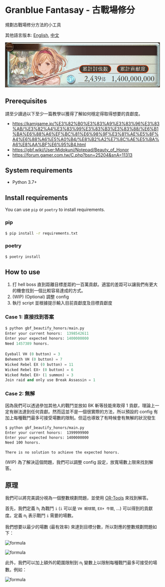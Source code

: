 # Granblue Fantasay - 古戰場修分
規劃古戰場修分方法的小工具

其他語言版本: [English](README.md), [中文](README.zh-tw.md)

![sample_result](assets/sample_result.png)

## Prerequisites
請至少讀過以下至少一篇教學以獲得了解如何穩定得取得想要的貢獻度。
- https://kamigame.jp/%E3%82%B0%E3%83%A9%E3%83%96%E3%83%AB/%E3%82%A4%E3%83%99%E3%83%B3%E3%83%88/%E6%B1%BA%E6%88%A6%EF%BC%81%E6%98%9F%E3%81%AE%E5%8F%A4%E6%88%A6%E5%A0%B4/%E8%B2%A2%E7%8C%AE%E5%BA%A6%E8%AA%BF%E6%95%B4.html
- https://gbf.wiki/User:Midokuni/Notepad/Beauty_of_Honor
- https://forum.gamer.com.tw/C.php?bsn=25204&snA=11313


## System requirements
- Python 3.7+


## Install requirements
You can use `pip` or `poetry` to install requirements.

### pip
```sh
$ pip install -r requirements.txt
```

### poetry
```sh
$ poetry install
```

## How to use
1. 打 hell boss 直到距離目標差距約一百萬貢獻。適當的差距可以讓我們有更大的機會找到一個比較容易達成的方式。
2. (WIP) (Optional) 調整 config
3. 執行 script 並根據提示輸入目前貢獻度及目標貢獻度

### Case 1: 直接找到答案
```python
$ python gbf_beautify_honors/main.py
Enter your current honors:  1398542611
Enter your expected honors: 1400000000
Need 1457389 honors.

Eyeball VH (0 button) = 3
Behemoth VH (0 button) = 7
Wicked Rebel EX (0 button) = 11
Wicked Rebel EX+ (0 button) = 6
Wicked Rebel EX+ (1 summon) = 3
Join raid and only use Break Assassin = 1
```

### Case 2: 無解
因為我們可以透過參加其他人的戰鬥並放如 BK 斬等技能來取得 1 貢獻，理論上一定有辦法達到任何貢獻。然而這並不是一個很實際的方法，所以預設的 config 有加上每種戰鬥最多可接受場數的限制。但這也導致了有時候會有無解的狀況發生

```
$ python gbf_beautify_honors/main.py
Enter your current honors:  1399999900
Enter your expected honors: 1400000000
Need 100 honors.

There is no solution to achieve the expected honors.
```

(WIP) 為了解決這個問題，我們可以調整 config 設定，放寬場數上限來找到解答。


## 原理
我們可以將完美調分視為一個整數規劃問題，並使用 [OR-Tools](https://developers.google.com/optimization) 來找到解答。

首先，我們定義 h<sub>i</sub> 為戰鬥 `i` (`i` 可以是 `VH 眼球關`, `EX+ 牛關`, ...) 可以得到的貢獻度。定義  n<sub>i</sub> 表示戰鬥 `i` 需要的場數。

我們想要以最少的場數 (最有效率) 來達到目標分數，所以對應的整數規劃問題如下：

<!-- Minimize\ \displaystyle\sum_{i} n_i -->
![formula](https://render.githubusercontent.com/render/math?math=Minimize%5C%20%5Cdisplaystyle%5Csum_%7Bi%7D%20n_i)

<!-- Subject\ to\ \displaystyle\sum_{i} h_i\times n_i -->
![formula](https://render.githubusercontent.com/render/math?math=Subject%5C%20to%5C%20%5Cdisplaystyle%5Csum_%7Bi%7D%20h_i%5Ctimes%20n_i%20%3D%20expected%5C_honor)

此外，我們可以加上額外的範圍限制到 n<sub>i</sub> 變數上以限制每種戰鬥最多可接受的場數。例如：

![formula](https://render.githubusercontent.com/render/math?math=0%3C%3Dn_i%3C%3D10)
